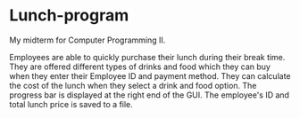 # Lunch-program
My midterm for Computer Programming II. 

Employees are able to quickly purchase their lunch during their break time. They are offered different types of drinks and food which they can buy when they enter their Employee ID and payment method. They can calculate the cost of the lunch when they select a drink and food option. The progress bar is displayed at the right end of the GUI. The employee's ID and total lunch price is saved to a file.
